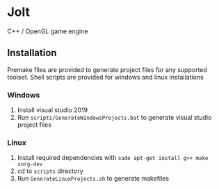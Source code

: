 # Jolt
C++ / OpenGL game engine
## Installation
Premake files are provided to generate project files for any supported toolset.
Shell scripts are provided for windows and linux installations
### Windows
1. Install visual studio 2019
2. Run `scripts/GenerateWindowsProjects.bat` to generate visual studio project files 
### Linux
1. Install required dependencies with `sudo apt-get install g++ make xorg-dev`
2. cd to `scripts` directory
3. Run `GenerateLinuxProjects.sh` to generate makefiles
